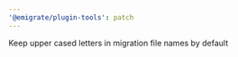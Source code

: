```yaml
---
'@emigrate/plugin-tools': patch
---
```


Keep upper cased letters in migration file names by default
